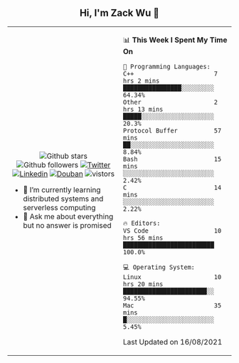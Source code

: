 <h2 align="center"> Hi, I'm Zack Wu 👋 </h2>

<table>
    <tr>
        <td valign="center" width="50%">
            <p align="center">
              <img src="https://img.shields.io/github/stars/keithnull?style=social" alt="Github stars" />
              <img src="https://img.shields.io/github/followers/keithnull?style=social" alt="Github followers" />
              <a href="https://twitter.com/_zackwu"><img src="https://img.shields.io/badge/@__zackwu-1DA1F2?style=flat&logo=Twitter&logoColor=white" alt="Twitter"/></a>
              <a href="https://www.linkedin.com/in/wuzhengke/?locale=en_US"><img src="https://img.shields.io/badge/@wuzhengke-0073b1?style=flat&logo=LinkedIn&logoColor=white" alt="Linkedin" /></a>
              <a href="https://www.douban.com/people/keith1"><img src="https://img.shields.io/badge/@keith1-007722?style=flat&logo=Douban&logoColor=white" alt="Douban" /></a>
              <img src="https://visitor-badge.glitch.me/badge?page_id=keithnull" alt="vistors" />
            </p>
            <ul>
                <li>🌱 I’m currently learning distributed systems and serverless computing</li>
                <li>💬 Ask me about everything but no answer is promised</li>
            </ul>
        </td>
       <td valign="top" width="50%">
    
<!--START_SECTION:waka-->
📊 **This Week I Spent My Time On** 

```text
💬 Programming Languages: 
C++                      7 hrs 2 mins        ████████████████░░░░░░░░░   64.34% 
Other                    2 hrs 13 mins       █████░░░░░░░░░░░░░░░░░░░░   20.3% 
Protocol Buffer          57 mins             ██░░░░░░░░░░░░░░░░░░░░░░░   8.84% 
Bash                     15 mins             ░░░░░░░░░░░░░░░░░░░░░░░░░   2.42% 
C                        14 mins             ░░░░░░░░░░░░░░░░░░░░░░░░░   2.22%

🔥 Editors: 
VS Code                  10 hrs 56 mins      █████████████████████████   100.0%

💻 Operating System: 
Linux                    10 hrs 20 mins      ███████████████████████░░   94.55% 
Mac                      35 mins             █░░░░░░░░░░░░░░░░░░░░░░░░   5.45%

```


 Last Updated on 16/08/2021
<!--END_SECTION:waka-->
</td></tr>
</table>


